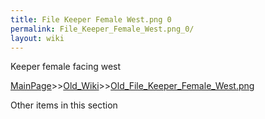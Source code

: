 ```yaml
---
title: File Keeper Female West.png 0
permalink: File_Keeper_Female_West.png_0/
layout: wiki
---
```

Keeper female facing west

[MainPage](/keeperrl_wiki/ "wikilink")>>[Old_Wiki](/keeperrl_wiki/Old_Wiki "wikilink")>>[Old_File_Keeper_Female_West.png](/keeperrl_wiki/Old_File_Keeper_Female_West.png "wikilink")

Other items in this section
